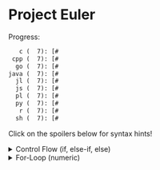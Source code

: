 # Project Euler

Progress:

```txt
   c (  7): [#                                                                ]
 cpp (  7): [#                                                                ]
  go (  7): [#                                                                ]
java (  7): [#                                                                ]
  jl (  7): [#                                                                ]
  js (  7): [#                                                                ]
  pl (  7): [#                                                                ]
  py (  7): [#                                                                ]
   r (  7): [#                                                                ]
  sh (  7): [#                                                                ]
```

Click on the spoilers below for syntax hints!

<details><summary>Control Flow (if, else-if, else)</summary><br>

Example in C

```c
int i = 10;
if (i % 15 == 0) {
    printf("FizzBuzz\n");
} else if (i % 3 == 0) {
    printf("Fizz\n");
} else if (i % 5 == 0) {
    printf("Buzz\n");
} else {
    printf("%d\n", i);
}
```

Example in C++

```cpp
int i = 10;
if (i % 15 == 0) {
    std::cout << "FizzBuzz" << std::endl;
} else if (i % 3 == 0) {
    std::cout << "Fizz" << std::endl;
} else if (i % 5 == 0) {
    std::cout << "Buzz" << std::endl;
} else {
    std::cout << i << std::endl;
}
```

Example in Go

```go
i := 10
if i % 15 == 0 {
    println("FizzBuzz")
} else if i % 3 == 0 {
    println("Fizz")
} else if i % 5 == 0 {
    println("Buzz")
} else {
    println(i)
}
```

Example in Java

```java
int i = 10;
if (i % 15 == 0) {
    System.out.println("FizzBuzz");
} else if (i % 3 == 0) {
    System.out.println("Fizz");
} else if (i % 5 == 0) {
    System.out.println("Buzz");
} else {
    System.out.println(i);
}
```

Example in Julia

```julia
i = 10
if i % 15 == 0
    println("FizzBuzz")
elseif i % 3 == 0
    println("Fizz")
elseif i % 5 == 0
    println("Buzz")
else
    println(i)
end
```

Example in JavaScript

```js
i = 10;
if (i % 15 == 0) {
    console.log("FizzBuzz");
} else if (i % 3 == 0) {
    console.log("Fizz");
} else if (i % 5 == 0) {
    console.log("Buzz");
} else {
    console.log(i);
}
```

Example in Perl

```pl
$i = 10;
if ($i % 15 == 0) {
    print "FizzBuzz\n";
} elsif ($i % 3 == 0) {
    print "Fizz\n";
} elsif ($i % 5 == 0) {
    print "Buzz\n";
} else {
    print $i . "\n";
}
```

Example in Python

```py
i = 10
if i % 15 == 0:
    print("FizzBuzz")
elif i % 3 == 0:
    print("Fizz")
elif i % 5 == 0:
    print("Buzz")
else:
    print(i)
```

Example in R

```r
i = 10;
if (i %% 15 == 0) {
    cat("FizzBuzz\n");
} else if (i %% 3 == 0) {
    cat("Fizz\n");
} else if (i %% 5 == 0) {
    cat("Buzz\n");
} else {
    cat(i, "\n");
}
```

Example in Bash

```sh
i=10;
if (( i % 15 == 0 )); then
    echo "FizzBuzz";
elif (( i % 3 == 0 )); then
    echo "Fizz";
elif (( i % 5 == 0 )); then
    echo "Buzz";
else
    echo "$i";
fi
```

</details>
<details><summary>For-Loop (numeric)</summary><br>

Example in C

```c
int n = 1;
for (int i = 1; i <= 10; ++i) {
    printf("%d\n", n);
    n *= i;
}
```

Example in C++

```cpp
int n = 1;
for (int i = 1; i <= 10; ++i) {
    std::cout << n << std::endl;
    n *= i;
}
```

Example in Go

```go
n := 1
for i := 1; i <= 10; i++ {
    println(n)
    n *= i;
}
```

Example in Java

```java
int n = 1;
for (int i = 1; i <= 10; ++i) {
    System.out.println(n);
    n *= i;
}
```

Example in Julia

```julia
n = 1
for i in 1:10
    println(n)
    n *= i
end
```

Example in JavaScript

```js
n = 1;
for (i = 1; i <= 10; ++i) {
    console.log(n);
    n *= i;
}
```

Example in Perl

```pl
$n = 1;
for ($i = 1; $i <= 10; ++$i) {
    print $n . "\n";
    $n *= $i;
}
```

Example in Python

```py
n = 1
for i in range(1, 10 + 1):
    print(n)
    n *= i
```

Example in R

```r
n = 1
for (i in 1:10) {
    message(n)
    n <- n * i
}
```

Example in Bash

```sh
n=1;
for i in {1..10}; do
    echo $n;
    (( n *= i ));
done
```

</details>

